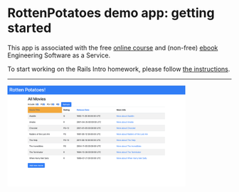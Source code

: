 # RottenPotatoes demo app: getting started

This app is associated with the free [online
course](http://www.saas-class.org) and (non-free)
[ebook](http://www.saasbook.info) Engineering Software as a Service.

To start working on the Rails Intro homework, please follow [the instructions](instructions/README.md).

-----------

<img src="https://github.com/pelincetin/rottenpotatoes-rails-intro/blob/master/layout.png" width="400"/> 
